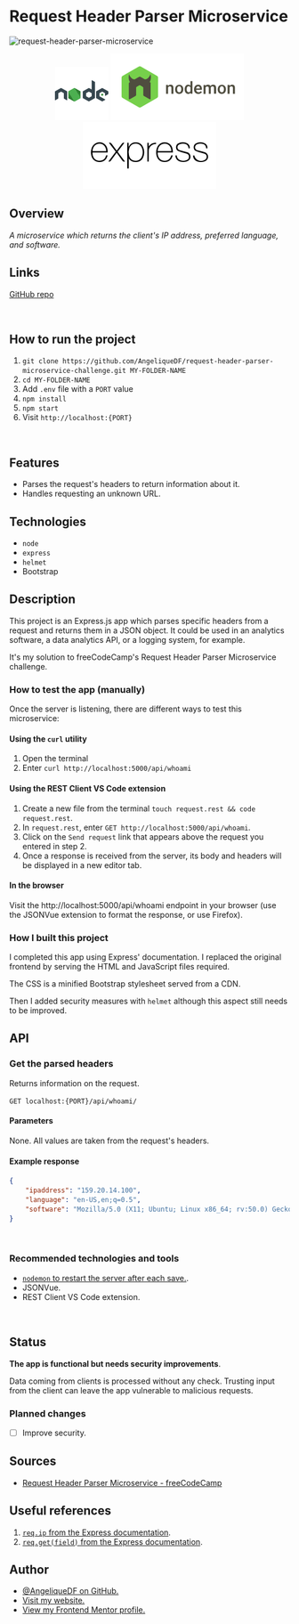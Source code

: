 # Request Header Parser Microservice

![request-header-parser-microservice](https://user-images.githubusercontent.com/39645777/185943283-6fa9a356-dcd3-4171-b956-a410503173ee.png)

<div align="center">
  <img src="./src/img/logo-nodejs.svg">
  <img src="./src/img/logo-nodemon.svg">
  <img src="./src/img/logo-expressjs.svg">
</div>

## Overview

_A microservice which returns the client's IP address, preferred language, and software._

## Links

<p>
<a href="https://github.com/AngeliqueDF/request-header-parser-challenge">GitHub repo</a>
</p>

<br />

## How to run the project

1. `git clone https://github.com/AngeliqueDF/request-header-parser-microservice-challenge.git MY-FOLDER-NAME`
2. `cd MY-FOLDER-NAME`
3. Add `.env` file with a `PORT` value
4. `npm install`
5. `npm start`
6. Visit `http://localhost:{PORT}`

<br />

## Features

- Parses the request's headers to return information about it.
- Handles requesting an unknown URL.

## Technologies

- `node`
- `express`
- `helmet`
- Bootstrap

## Description

This project is an Express.js app which parses specific headers from a request and returns them in a JSON object. It could be used in an analytics software, a data analytics API, or a logging system, for example.

It's my solution to freeCodeCamp's Request Header Parser Microservice challenge.

### How to test the app (manually)

Once the server is listening, there are different ways to test this microservice:

#### Using the `curl` utility

1. Open the terminal
2. Enter `curl http://localhost:5000/api/whoami`

#### Using the REST Client VS Code extension

1. Create a new file from the terminal `touch request.rest && code request.rest`.
2. In `request.rest`, enter `GET http://localhost:5000/api/whoami`.
3. Click on the `Send request` link that appears above the request you entered in step 2.
4. Once a response is received from the server, its body and headers will be displayed in a new editor tab.

#### In the browser

Visit the http://localhost:5000/api/whoami endpoint in your browser (use the JSONVue extension to format the response, or use Firefox).

### How I built this project

I completed this app using Express' documentation. I replaced the original frontend by serving the HTML and JavaScript files required.

The CSS is a minified Bootstrap stylesheet served from a CDN.

Then I added security measures with `helmet` although this aspect still needs to be improved.

## API

### Get the parsed headers

Returns information on the request.

`GET localhost:{PORT}/api/whoami/`

#### Parameters

None. All values are taken from the request's headers.

#### Example response

```json
{
	"ipaddress": "159.20.14.100",
	"language": "en-US,en;q=0.5",
	"software": "Mozilla/5.0 (X11; Ubuntu; Linux x86_64; rv:50.0) Gecko/20100101 Firefox/50.0"
}
```

<br />

### Recommended technologies and tools

- [`nodemon` to restart the server after each save.](https://www.npmjs.com/package/nodemon).
- JSONVue.
- REST Client VS Code extension.

<br />

## Status

**The app is functional but needs security improvements**.

Data coming from clients is processed without any check. Trusting input from the client can leave the app vulnerable to malicious requests.

### Planned changes

- [ ] Improve security.

## Sources

- [Request Header Parser Microservice - freeCodeCamp](https://www.freecodecamp.org/learn/back-end-development-and-apis/back-end-development-and-apis-projects/request-header-parser-microservice)

## Useful references

1. [`req.ip` from the Express documentation](http://expressjs.com/en/4x/api.html#req.ip).
2. [`req.get(field)` from the Express documentation](http://expressjs.com/en/4x/api.html#req.get).

## Author

- [@AngeliqueDF on GitHub.](https://github.com/AngeliqueDF)
- [Visit my website.](https://adf.dev)
- [View my Frontend Mentor profile.](https://www.frontendmentor.io/profile/AngeliqueDF)
